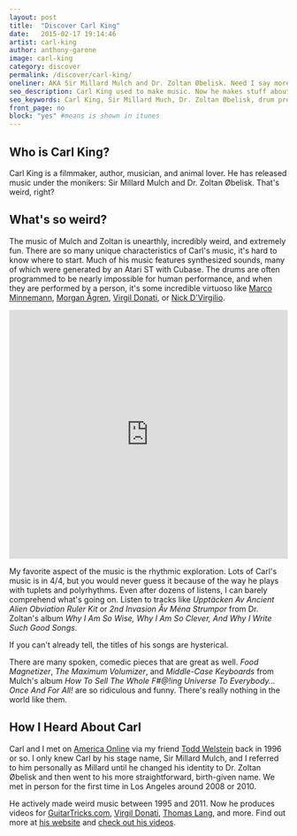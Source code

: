 ```yaml
---
layout: post
title:  "Discover Carl King"
date:   2015-02-17 19:14:46
artist: carl-king
author: anthony-garone
image: carl-king
category: discover
permalink: /discover/carl-king/
oneliner: AKA Sir Millard Mulch and Dr. Zoltan Øbelisk. Need I say more?
seo_description: Carl King used to make music. Now he makes stuff about music. I think.
seo_keywords: Carl King, Sir Millard Much, Dr. Zoltan Øbelisk, drum programming
front_page: no
block: "yes" #means is shown in itunes
---
```

## Who is Carl King?

Carl King is a filmmaker, author, musician, and animal lover. He has released music under the monikers: Sir Millard Mulch and Dr. Zoltan Øbelisk. That's weird, right?

## What's so weird?

The music of Mulch and Zoltan is unearthly, incredibly weird, and extremely fun. There are so many unique characteristics of Carl's music, it's hard to know where to start. Much of his music features synthesized sounds, many of which were generated by an Atari ST with Cubase. The drums are often programmed to be nearly impossible for human performance, and when they are performed by a person, it's some incredible virtuoso like [Marco Minnemann](http://marcominnemann.com), [Morgan Ågren](http://www.morganagren.com), [Virgil Donati](http://www.virgildonati.com), or [Nick D'Virgilio](https://en.wikipedia.org/wiki/Nick_D%27Virgilio).

<iframe width="100%" height="450" scrolling="no" frameborder="no" src="https://w.soundcloud.com/player/?url=https%3A//api.soundcloud.com/tracks/125153219&amp;auto_play=false&amp;hide_related=false&amp;show_comments=true&amp;show_user=true&amp;show_reposts=false&amp;visual=true"></iframe>

My favorite aspect of the music is the rhythmic exploration. Lots of Carl's music is in 4/4, but you would never guess it because of the way he plays with tuplets and polyrhythms. Even after dozens of listens, I can barely comprehend what's going on. Listen to tracks like *Upptäcken Av Ancient Alien Obviation Ruler Kit* or *2nd Invasion Åv Ména Strumpor* from Dr. Zoltan's album *Why I Am So Wise, Why I Am So Clever, And Why I Write Such Good Songs*.

If you can't already tell, the titles of his songs are hysterical.

There are many spoken, comedic pieces that are great as well. *Food Magnetizer*, *The Maximum Volumizer*, and *Middle-Case Keyboards* from Mulch's album *How To Sell The Whole F#@!ing Universe To Everybody... Once And For All!* are so ridiculous and funny. There's really nothing in the world like them.

## How I Heard About Carl

Carl and I met on [America Online](http://en.wikipedia.org/wiki/AOL) via my friend [Todd Welstein](https://twitter.com/toddwelstein) back in 1996 or so. I only knew Carl by his stage name, Sir Millard Mulch, and I referred to him personally as Millard until he changed his identity to Dr. Zoltan Øbelisk and then went to his more straightforward, birth-given name. We met in person for the first time in Los Angeles around 2008 or 2010.

He actively made weird music between 1995 and 2011. Now he produces videos for [GuitarTricks.com](http://guitartricks.com), [Virgil Donati](http://virgildonati.com), [Thomas Lang](http://www.thomaslangdrummer.com), and more. Find out more at [his website](http://carlkingdom.com) and [check out his videos](http://www.carlkingdom.com/video).
